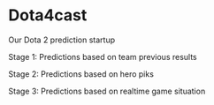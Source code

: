 # Dota4cast
Our Dota 2 prediction startup 

Stage 1: Predictions based on team previous results 

Stage 2: Predictions based on hero piks 

Stage 3: Predictions based on realtime game situation 
